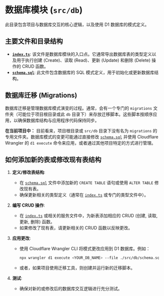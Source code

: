 # 数据库模块 (`src/db`)

此目录包含项目与数据库交互的核心逻辑，以及使用 D1 数据库的模式定义。

## 主要文件和目录结构

*   **[`index.ts`](./index.ts:1)**: 该文件是数据库模块的入口点。它通常导出数据库表的类型定义以及用于执行创建 (Create)、读取 (Read)、更新 (Update) 和删除 (Delete) 操作的 CRUD 函数。
*   **[`schema.sql`](./schema.sql:1)**: 此文件包含数据库的 SQL 模式定义，用于初始化或更新数据库结构。

## 数据库迁移 (Migrations)

数据库迁移是管理数据库模式演变的过程。通常，会有一个专门的 `migrations` 文件夹（可能位于项目根目录或此 `db` 目录下）来存放迁移脚本。这些脚本按顺序应用，以确保数据库结构与应用程序代码保持同步。

**在当前项目中：**
目前看来，项目根目录或 `src/db` 目录下没有名为 `migrations` 的专用文件夹。数据库模式的变更可能通过直接修改 [`schema.sql`](./schema.sql:1) 并使用 Cloudflare Wrangler 的 `d1 execute` 命令来应用，或者通过其他项目特定的方式进行管理。

## 如何添加新的表或修改现有表结构

1.  **定义/修改表结构**:
    *   在 [`schema.sql`](./schema.sql:1) 文件中添加新的 `CREATE TABLE` 语句或使用 `ALTER TABLE` 修改现有表。
    *   确保更新相关的类型定义（通常在 [`index.ts`](./index.ts:1) 或专门的类型文件中）。

2.  **编写 CRUD 操作**:
    *   在 [`index.ts`](./index.ts:1) 或相关的服务文件中，为新表添加相应的 CRUD (创建, 读取, 更新, 删除) 函数。
    *   如果修改了现有表，请更新相关的 CRUD 函数以反映更改。

3.  **应用更改**:
    *   使用 Cloudflare Wrangler CLI 将模式更改应用到 D1 数据库。例如：
        ```bash
        npx wrangler d1 execute <YOUR_DB_NAME> --file ./src/db/schema.sql
        ```
    *   或者，如果项目使用迁移工具，则创建并运行新的迁移脚本。

4.  **测试**:
    *   确保对新的或修改后的数据库交互逻辑进行充分测试。